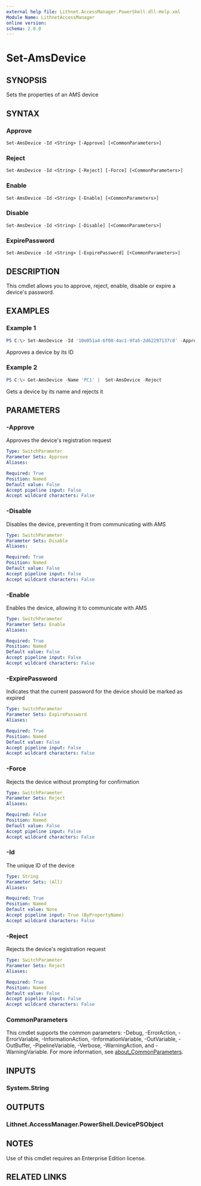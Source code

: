 ```yaml
---
external help file: Lithnet.AccessManager.PowerShell.dll-Help.xml
Module Name: LithnetAccessManager
online version:
schema: 2.0.0
---
```


# Set-AmsDevice

## SYNOPSIS
Sets the properties of an AMS device

## SYNTAX

### Approve
```
Set-AmsDevice -Id <String> [-Approve] [<CommonParameters>]
```

### Reject
```
Set-AmsDevice -Id <String> [-Reject] [-Force] [<CommonParameters>]
```

### Enable
```
Set-AmsDevice -Id <String> [-Enable] [<CommonParameters>]
```

### Disable
```
Set-AmsDevice -Id <String> [-Disable] [<CommonParameters>]
```

### ExpirePassword
```
Set-AmsDevice -Id <String> [-ExpirePassword] [<CommonParameters>]
```

## DESCRIPTION
This cmdlet allows you to approve, reject, enable, disable or expire a device's password.

## EXAMPLES

### Example 1
```powershell
PS C:\> Set-AmsDevice -Id '10e051a4-6f08-4ac1-9fa5-2d62297137c8' -Approve
```

Approves a device by its ID

### Example 2
```powershell
PS C:\> Get-AmsDevice -Name 'PC1' |  Set-AmsDevice -Reject
```

Gets a device by its name and rejects it

## PARAMETERS

### -Approve
Approves the device's registration request

```yaml
Type: SwitchParameter
Parameter Sets: Approve
Aliases:

Required: True
Position: Named
Default value: False
Accept pipeline input: False
Accept wildcard characters: False
```

### -Disable
Disables the device, preventing it from communicating with AMS

```yaml
Type: SwitchParameter
Parameter Sets: Disable
Aliases:

Required: True
Position: Named
Default value: False
Accept pipeline input: False
Accept wildcard characters: False
```

### -Enable
Enables the device, allowing it to communicate with AMS

```yaml
Type: SwitchParameter
Parameter Sets: Enable
Aliases:

Required: True
Position: Named
Default value: False
Accept pipeline input: False
Accept wildcard characters: False
```

### -ExpirePassword
Indicates that the current password for the device should be marked as expired

```yaml
Type: SwitchParameter
Parameter Sets: ExpirePassword
Aliases:

Required: True
Position: Named
Default value: False
Accept pipeline input: False
Accept wildcard characters: False
```

### -Force
Rejects the device without prompting for confirmation

```yaml
Type: SwitchParameter
Parameter Sets: Reject
Aliases:

Required: False
Position: Named
Default value: False
Accept pipeline input: False
Accept wildcard characters: False
```

### -Id
The unique ID of the device

```yaml
Type: String
Parameter Sets: (All)
Aliases:

Required: True
Position: Named
Default value: None
Accept pipeline input: True (ByPropertyName)
Accept wildcard characters: False
```

### -Reject
Rejects the device's registration request

```yaml
Type: SwitchParameter
Parameter Sets: Reject
Aliases:

Required: True
Position: Named
Default value: False
Accept pipeline input: False
Accept wildcard characters: False
```

### CommonParameters
This cmdlet supports the common parameters: -Debug, -ErrorAction, -ErrorVariable, -InformationAction, -InformationVariable, -OutVariable, -OutBuffer, -PipelineVariable, -Verbose, -WarningAction, and -WarningVariable. For more information, see [about_CommonParameters](http://go.microsoft.com/fwlink/?LinkID=113216).

## INPUTS

### System.String
## OUTPUTS

### Lithnet.AccessManager.PowerShell.DevicePSObject
## NOTES
Use of this cmdlet requires an Enterprise Edition license.

## RELATED LINKS
